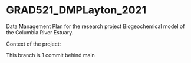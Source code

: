 # GRAD521_DMPLayton_2021

Data Management Plan for the research project Biogeochemical model of the Columbia River Estuary.

Context of the project:

This branch is 1 commit behind main
